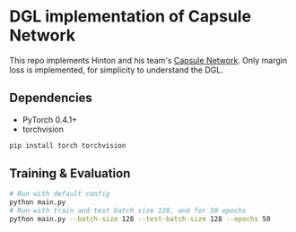 DGL implementation of Capsule Network
=====================================

This repo implements Hinton and his team's [Capsule Network](https://arxiv.org/abs/1710.09829).
Only margin loss is implemented, for simplicity to understand the DGL.

Dependencies
--------------
* PyTorch 0.4.1+
* torchvision

```bash
pip install torch torchvision
```

Training & Evaluation
----------------------
```bash
# Run with default config
python main.py
# Run with train and test batch size 128, and for 50 epochs
python main.py --batch-size 128 --test-batch-size 128 --epochs 50
```
